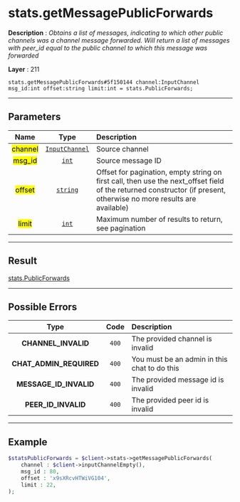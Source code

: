 # stats.getMessagePublicForwards

**Description** : *Obtains a list of messages, indicating to which other public channels was a channel message forwarded.
Will return a list of messages with peer_id equal to the public channel to which this message was forwarded*

**Layer** : 211

```tl
stats.getMessagePublicForwards#5f150144 channel:InputChannel msg_id:int offset:string limit:int = stats.PublicForwards;
```

---

## Parameters

| Name | Type | Description |
| :---: | :---: | :--- |
| <mark>channel</mark> | [`InputChannel`](type/InputChannel) | Source channel |
| <mark>msg_id</mark> | [`int`](type/int) | Source message ID |
| <mark>offset</mark> | [`string`](type/string) | Offset for pagination, empty string on first call, then use the next_offset field of the returned constructor (if present, otherwise no more results are available) |
| <mark>limit</mark> | [`int`](type/int) | Maximum number of results to return, see pagination |

---

## Result

[stats.PublicForwards](type/stats.PublicForwards)

---

## Possible Errors

| Type | Code | Description |
| :---: | :---: | :--- |
| **CHANNEL_INVALID** | `400` | The provided channel is invalid |
| **CHAT_ADMIN_REQUIRED** | `400` | You must be an admin in this chat to do this |
| **MESSAGE_ID_INVALID** | `400` | The provided message id is invalid |
| **PEER_ID_INVALID** | `400` | The provided peer id is invalid |

---

## Example

```php
$statsPublicForwards = $client->stats->getMessagePublicForwards(
	channel : $client->inputChannelEmpty(),
	msg_id : 80,
	offset : 'x9sXRcvHTWiVG104',
	limit : 22,
);
```